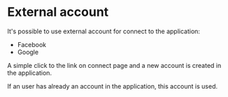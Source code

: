 # External account

It's possible to use external account for connect to the application:

* Facebook
* Google

A simple click to the link on connect page and a new account is created in the application. 

If an user has already an account in the application, this account is used.  
